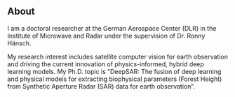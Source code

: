 ## About

I am a doctoral researcher at the German Aerospace Center (DLR) in the Institute of Microwave and Radar under the supervision of Dr. Ronny Hänsch. 

My research interest includes satellite computer vision for earth observation and driving the current innovation of physics-informed, hybrid deep learning models. My Ph.D. topic is ”DeepSAR: The fusion of deep learning and physical models for extracting biophysical parameters (Forest Height) from Synthetic Aperture Radar (SAR) data for earth observation”.
